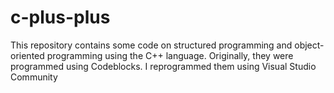 # c-plus-plus

This repository contains some code on structured programming and object-oriented programming using the C++ language. Originally, they were programmed using Codeblocks. I reprogrammed them using Visual Studio Community
